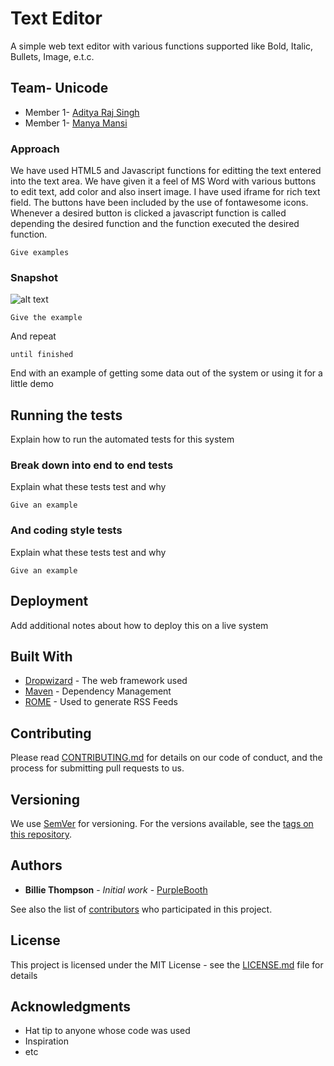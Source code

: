 # Text Editor

A simple web text editor with various functions supported like Bold, Italic, Bullets, Image, e.t.c.

## Team- Unicode

* Member 1-  [Aditya Raj Singh](https://github.com/AdityaRajSingh)
* Member 1-  [Manya Mansi](https://github.com/manya1998)

### Approach

We have used HTML5 and Javascript functions for editting the text entered into the text area.
We have given it a feel of MS Word with various buttons to edit text, add color and also insert image. I have used iframe for rich text field. The buttons have been included by the use of fontawesome icons. Whenever a desired button is clicked a javascript function is called depending the desired function and the function executed the desired function. 

```
Give examples
```

### Snapshot

![alt text](https://images.pexels.com/photos/414612/pexels-photo-414612.jpeg?auto=compress&cs=tinysrgb&dpr=1&w=500)


```
Give the example
```

And repeat

```
until finished
```

End with an example of getting some data out of the system or using it for a little demo

## Running the tests

Explain how to run the automated tests for this system

### Break down into end to end tests

Explain what these tests test and why

```
Give an example
```

### And coding style tests

Explain what these tests test and why

```
Give an example
```

## Deployment

Add additional notes about how to deploy this on a live system

## Built With

* [Dropwizard](http://www.dropwizard.io/1.0.2/docs/) - The web framework used
* [Maven](https://maven.apache.org/) - Dependency Management
* [ROME](https://rometools.github.io/rome/) - Used to generate RSS Feeds

## Contributing

Please read [CONTRIBUTING.md](https://gist.github.com/PurpleBooth/b24679402957c63ec426) for details on our code of conduct, and the process for submitting pull requests to us.

## Versioning

We use [SemVer](http://semver.org/) for versioning. For the versions available, see the [tags on this repository](https://github.com/your/project/tags). 

## Authors

* **Billie Thompson** - *Initial work* - [PurpleBooth](https://github.com/PurpleBooth)

See also the list of [contributors](https://github.com/your/project/contributors) who participated in this project.

## License

This project is licensed under the MIT License - see the [LICENSE.md](LICENSE.md) file for details

## Acknowledgments

* Hat tip to anyone whose code was used
* Inspiration
* etc
